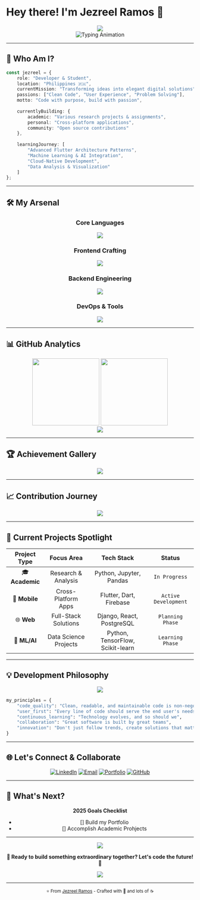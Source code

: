 # Hey there! I'm Jezreel Ramos 🚀

<div align="center">
  <img src="https://capsule-render.vercel.app/api?type=waving&color=gradient&customColorList=6,11,20&height=180&section=header&text=Welcome%20to%20my%20Digital%20Universe&fontSize=42&fontColor=fff&animation=twinkling&fontAlignY=32" />
</div>

<div align="center">
  <img src="https://readme-typing-svg.herokuapp.com?font=Fira+Code&size=22&duration=3000&pause=1000&color=00D9FF&center=true&vCenter=true&multiline=true&width=600&height=100&lines=Data+Science+%F0%9F%92%BB;Mobile+App+Architect+%F0%9F%93%B1;Developer+%F0%9F%93%8A;Open+Source+Contributor+%F0%9F%8C%9F" alt="Typing Animation" />
</div>

---

## 🎯 **Who Am I?**

```typescript
const jezreel = {
    role: "Developer & Student",
    location: "Philippines 🇵🇭",
    currentMission: "Transforming ideas into elegant digital solutions",
    passions: ["Clean Code", "User Experience", "Problem Solving"],
    motto: "Code with purpose, build with passion",
    
    currentlyBuilding: {
        academic: "Various research projects & assignments",
        personal: "Cross-platform applications",
        community: "Open source contributions"
    },
    
    learningJourney: [
        "Advanced Flutter Architecture Patterns",
        "Machine Learning & AI Integration",
        "Cloud-Native Development",
        "Data Analysis & Visualization"
    ]
};
```

---

## 🛠️ **My Arsenal**

<div align="center">

### **Core Languages**
<img src="https://skillicons.dev/icons?i=cs,java,python,dart,js,typescript&theme=dark" />

### **Frontend Crafting**
<img src="https://skillicons.dev/icons?i=html,css,tailwind,flutter,react&theme=dark" />

### **Backend Engineering**
<img src="https://skillicons.dev/icons?i=django,firebase,mysql&theme=dark" />

### **DevOps & Tools**
<img src="https://skillicons.dev/icons?i=git,vscode,figma&theme=dark" />

</div>

---

## 📊 **GitHub Analytics**

<div align="center">
  <img height="180em" src="https://github-readme-stats.vercel.app/api?username=somarjez&show_icons=true&theme=tokyonight&include_all_commits=true&count_private=true&hide_border=true&bg_color=0D1117&title_color=00D9FF&icon_color=00D9FF&text_color=C9D1D9"/>
  <img height="180em" src="https://github-readme-stats.vercel.app/api/top-langs/?username=somarjez&layout=compact&langs_count=8&theme=tokyonight&hide_border=true&bg_color=0D1117&title_color=00D9FF&text_color=C9D1D9"/>
</div>

<div align="center">
  <img src="https://github-readme-streak-stats.vercel.app?user=somarjez&theme=tokyonight&hide_border=true&background=0D1117&stroke=00D9FF&ring=00D9FF&fire=FF6B6B&currStreakLabel=00D9FF" />
</div>

---

## 🏆 **Achievement Gallery**

<div align="center">
  <img src="https://github-profile-trophy.vercel.app/?username=somarjez&theme=tokyonight&no-frame=true&margin-w=10&margin-h=10&column=4" />
</div>

---

## 📈 **Contribution Journey**

<div align="center">
  <img src="https://github-readme-activity-graph.vercel.app/graph?username=somarjez&theme=tokyo-night&hide_border=true&bg_color=0D1117&color=00D9FF&line=00D9FF&point=FF6B6B&area=true&area_color=00D9FF" />
</div>

---

## 🎨 **Current Projects Spotlight**

<div align="center">

| Project Type | Focus Area | Tech Stack | Status |
|:---:|:---:|:---:|:---:|
| 🎓 **Academic** | Research & Analysis | Python, Jupyter, Pandas | `In Progress` |
| 📱 **Mobile** | Cross-Platform Apps | Flutter, Dart, Firebase | `Active Development` |
| 🌐 **Web** | Full-Stack Solutions | Django, React, PostgreSQL | `Planning Phase` |
| 🤖 **ML/AI** | Data Science Projects | Python, TensorFlow, Scikit-learn | `Learning Phase` |

</div>

---

## 💡 **Development Philosophy**

<div align="center">
  <img src="https://quotes-github-readme.vercel.app/api?type=horizontal&theme=tokyonight&quote=The%20best%20code%20is%20written%20when%20you%20understand%20both%20the%20problem%20and%20the%20solution%20deeply.&author=Jezreel%20Ramos" />
</div>

```python
my_principles = {
    "code_quality": "Clean, readable, and maintainable code is non-negotiable",
    "user_first": "Every line of code should serve the end user's needs",
    "continuous_learning": "Technology evolves, and so should we",
    "collaboration": "Great software is built by great teams",
    "innovation": "Don't just follow trends, create solutions that matter"
}
```

---

## 🌐 **Let's Connect & Collaborate**

<div align="center">

[![LinkedIn](https://img.shields.io/badge/LinkedIn-Connect-0077B5?style=for-the-badge&logo=linkedin&logoColor=white&labelColor=0077B5)](https://linkedin.com/in/jezreel-ramos)
[![Email](https://img.shields.io/badge/Email-jezreelramoz@gmail.com-D14836?style=for-the-badge&logo=gmail&logoColor=white&labelColor=D14836)](mailto:jezreelramoz@gmail.com)
[![Portfolio](https://img.shields.io/badge/Portfolio-Visit%20Now-FF5722?style=for-the-badge&logo=firefox&logoColor=white&labelColor=FF5722)](https://jezreel-portfolio.dev)
[![GitHub](https://img.shields.io/badge/GitHub-Follow-100000?style=for-the-badge&logo=github&logoColor=white&labelColor=100000)](https://github.com/somarjez)

</div>

---

## 🎯 **What's Next?**

<div align="center">

**2025 Goals Checklist**
- [] Build my Portfolio
- [] Accomplish Academic Prohjects

</div>

---

<div align="center">
  <img src="https://capsule-render.vercel.app/api?type=waving&color=gradient&customColorList=6,11,20&height=120&section=footer&animation=twinkling" />
</div>

<div align="center">
  
**🚀 Ready to build something extraordinary together? Let's code the future! 🚀**

<img src="https://komarev.com/ghpvc/?username=somarjez&color=00D9FF&style=for-the-badge&label=Profile+Views" />

</div>

---

<div align="center">
  <sub>⭐ From <a href="https://github.com/somarjez">Jezreel Ramos</a> - Crafted with 💙 and lots of ☕</sub>
</div>
